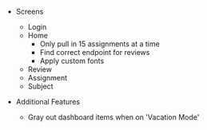 -   Screens

    -   Login
    -   Home
        -   Only pull in 15 assignments at a time
        -   Find correct endpoint for reviews
        -   Apply custom fonts
    -   Review
    -   Assignment
    -   Subject

-   Additional Features
    -   Gray out dashboard items when on 'Vacation Mode'
